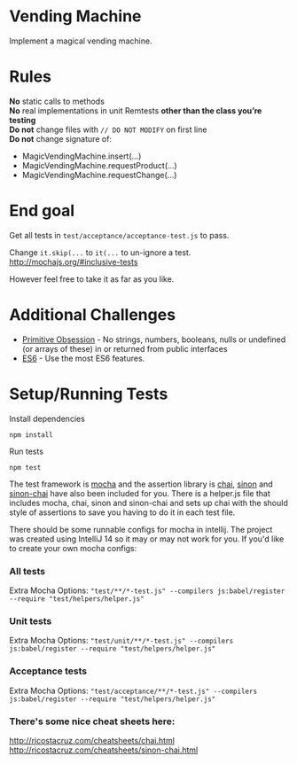 # Vending Machine
Implement a magical vending machine.

# Rules
**No** static calls to methods  
**No** real implementations in unit Remtests **other than the class you’re testing**  
**Do not** change files with ```// DO NOT MODIFY``` on first line  
**Do not** change signature of:  
- MagicVendingMachine.insert(...)  
- MagicVendingMachine.requestProduct(...)  
- MagicVendingMachine.requestChange(...)  

# End goal
Get all tests in ```test/acceptance/acceptance-test.js``` to pass.

Change ```it.skip(...``` to ```it(...``` to un-ignore a test. http://mochajs.org/#inclusive-tests

However feel free to take it as far as you like.

# Additional Challenges
* [Primitive Obsession](https://sourcemaking.com/refactoring/primitive-obsession) - No strings, numbers, booleans, nulls or undefined (or arrays of these) in or returned from public interfaces 
* [ES6](http://es6-features.org/) - Use the most ES6 features.

# Setup/Running Tests
Install dependencies
```
npm install
```

Run tests
```
npm test
```

The test framework is [mocha](http://mochajs.org/) and the assertion library is [chai](http://chaijs.com/), 
[sinon](http://sinonjs.org/) and [sinon-chai](http://sinonjs.org/) have also been included for you. There is a 
helper.js file that includes mocha, chai, sinon and sinon-chai and sets up chai with the should style of assertions
to save you having to do it in each test file.

There should be some runnable configs for mocha in intellij. The project was created using IntelliJ 14 so it may or may 
not work for you. If you'd like to create your own mocha configs:

### All tests
Extra Mocha Options: ```"test/**/*-test.js" --compilers js:babel/register --require "test/helpers/helper.js"```

### Unit tests
Extra Mocha Options: ```"test/unit/**/*-test.js" --compilers js:babel/register --require "test/helpers/helper.js"```

### Acceptance tests
Extra Mocha Options: ```"test/acceptance/**/*-test.js" --compilers js:babel/register --require "test/helpers/helper.js"```


### There's some nice cheat sheets here:

http://ricostacruz.com/cheatsheets/chai.html  
http://ricostacruz.com/cheatsheets/sinon-chai.html
